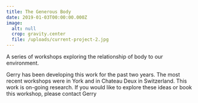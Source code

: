 ```yaml
---
title: The Generous Body
date: 2019-01-03T00:00:00.000Z
image:
  alt: null
  crop: gravity.center
  file: /uploads/current-project-2.jpg
---
```

A series of workshops exploring the relationship of body to our environment.

Gerry has been developing this work for the past two years. The most recent workshops were in York and in Chateau Deux in Switzerland. This work is on-going research. If you would like to explore these ideas or book this workshop, please contact Gerry